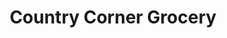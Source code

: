 ---
title: "Country Corner Grocery"
url: /cartersville/country-corner-grocery/
shop: Lebensmittel
---